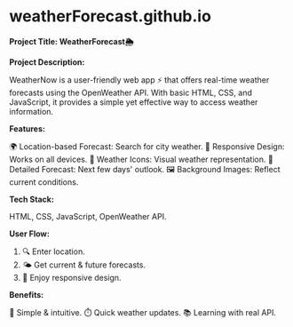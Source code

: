# weatherForecast.github.io
**Project Title: WeatherForecast🌦️**

**Project Description:**

WeatherNow is a user-friendly web app ⚡ that offers real-time weather forecasts using the OpenWeather API. With basic HTML, CSS, and JavaScript, it provides a simple yet effective way to access weather information.

**Features:**

🌍 Location-based Forecast: Search for city weather.
📱 Responsive Design: Works on all devices.
🌈 Weather Icons: Visual weather representation.
📆 Detailed Forecast: Next few days' outlook.
🖼️ Background Images: Reflect current conditions.


**Tech Stack:**

HTML, CSS, JavaScript, OpenWeather API.

**User Flow:**

1. 🔍 Enter location.
2. 🌤️ Get current & future forecasts.
3. 🌆 Enjoy responsive design.

**Benefits:**

🚀 Simple & intuitive.
⏱️ Quick weather updates.
📚 Learning with real API.
